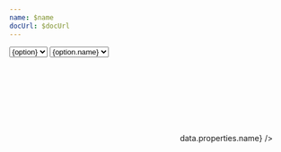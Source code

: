 ```yaml
---
name: $name
docUrl: $docUrl
---
```


<script lang="ts">
	import { geoAlbersUsa, geoAlbers, geoEqualEarth, geoEquirectangular, geoMercator, geoNaturalEarth1, geoOrthographic } from 'd3-geo';
	import { index } from 'd3-array';
	import { scaleQuantize } from 'd3-scale';
	import { feature } from 'topojson-client';

	import { mdiChevronLeft, mdiChevronRight } from '@mdi/js';
	import { Button, Field } from 'svelte-ux'

	import Preview from '$lib/docs/Preview.svelte';
	import Chart, { Canvas, Svg } from '$lib/components/Chart.svelte';
	import ClipPathUse from '$lib/components/ClipPathUse.svelte';
	import GeoPath from '$lib/components/GeoPath.svelte';
	import Graticule from '$lib/components/Graticule.svelte';
	import Tooltip from '$lib/components/Tooltip.svelte';
	import TooltipItem from '$lib/components/TooltipItem.svelte';

	export let data;

	const states = feature(data.geojson, data.geojson.objects.states);
	const stateNames = states.features.map(x => x.properties.name).sort();
	let selectedState = 'West Virginia';
	$: selectedStateFeature = states.features.find(f => f.properties.name === selectedState);
	const counties = feature(data.geojson, data.geojson.objects.counties);

	let projection = geoAlbersUsa;
	const projections = [
		{ name: 'Albers', value: geoAlbers },
		{ name: 'AlbersUsa', value: geoAlbersUsa },
		{ name: 'Equal Earth', value: geoEqualEarth },
		{ name: 'Equirectangular', value: geoEquirectangular },
		{ name: 'Mercator', value: geoMercator },
		{ name: 'Natural Earth', value: geoNaturalEarth1 },
		{ name: 'Orthographic', value: geoOrthographic },
	]
</script>

<div class="grid grid-cols-[1fr,1fr,1fr,auto,auto] gap-2 my-2">
	<Field label="State" let:id>
		<select bind:value={selectedState} class="w-full outline-none appearance-none text-sm" {id}>
			{#each stateNames as option}
				<option value={option}>{option}</option>
			{/each}
		</select>
	</Field>
		<Field label="Projections" let:id>
		<select bind:value={projection} class="w-full outline-none appearance-none text-sm" {id}>
			{#each projections as option}
				<option value={option.value}>{option.name}</option>
			{/each}
		</select>
	</Field>
</div>

<Preview>
	<div class="h-[600px]">
		<Chart
			geo={{
				projection,
				geojson: selectedStateFeature,
			}}
			tooltip={{ mode: 'manual' }}
			let:tooltip
		>
			<Svg>
				<GeoPath geojson={selectedStateFeature} id="state" />
				<ClipPathUse id="state">
					{#each counties.features as feature}
						<GeoPath geojson={feature} class="fill-white stroke-black/10 hover:fill-gray-200" {tooltip} />
					{/each}
				</ClipPathUse>
			</Svg>
			<Tooltip header={(data) => data.properties.name} />
		</Chart>
	</div>
</Preview>
